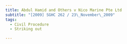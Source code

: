```yaml
---
title: Abdul Hamid and Others v Nico Marine Pte Ltd 
subtitle: "[2009] SGHC 262 / 23\_November\_2009"
tags:
  - Civil Procedure
  - Striking out

---
```


